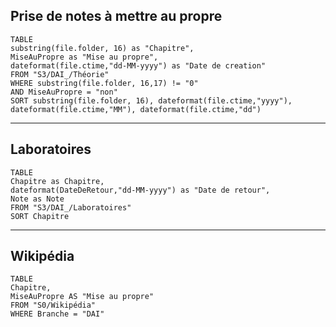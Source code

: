 
## Prise de notes à mettre au propre
```dataview
TABLE 
substring(file.folder, 16) as "Chapitre",
MiseAuPropre as "Mise au propre",
dateformat(file.ctime,"dd-MM-yyyy") as "Date de creation"
FROM "S3/DAI_/Théorie"
WHERE substring(file.folder, 16,17) != "0"
AND MiseAuPropre = "non"
SORT substring(file.folder, 16), dateformat(file.ctime,"yyyy"), dateformat(file.ctime,"MM"), dateformat(file.ctime,"dd")
```
---
## Laboratoires
```dataview
TABLE 
Chapitre as Chapitre,
dateformat(DateDeRetour,"dd-MM-yyyy") as "Date de retour",
Note as Note
FROM "S3/DAI_/Laboratoires"
SORT Chapitre
```
---
## Wikipédia
```dataview
TABLE 
Chapitre,
MiseAuPropre AS "Mise au propre"
FROM "S0/Wikipédia"
WHERE Branche = "DAI"
```